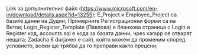 Link за допълнителния файл
(https://www.microsoft.com/en-in/download/details.aspx?id=13255);
Е_Project и Employee_Project са базите данни на Дудин;
Примерните Регистрационни форми са на Ветов;
Login_Register_Template (Павлова) е бланкова страница с Login и Register код, accounts.sql е кода за базата данни, чрез xampp се отварят нещата;
Zadacha 6 durjaven е сайт, който можем да променим според условието, всеки ще трябва да го преправи както прецени;
